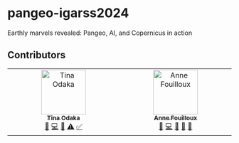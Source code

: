 # pangeo-igarss2024
Earthly marvels revealed: Pangeo, AI, and Copernicus in action

## Contributors

<!-- ALL-CONTRIBUTORS-LIST:START - Do not remove or modify this section -->
<!-- prettier-ignore-start -->
<!-- markdownlint-disable -->
<table>
  <tbody>
    <tr>
      <td align="center" valign="top" width="14.28%"><a href="https://github.com/tinaok"><img src="https://avatars.githubusercontent.com/u/46813815?v=4?s=100" width="100px;" alt="Tina Odaka"/><br /><sub><b>Tina Odaka</b></sub></a><br /><a href="#design-tinaok" title="Design">🎨</a> <a href="#code-tinaok" title="Code">💻</a> <a href="#review-tinaok" title="Reviewed Pull Requests">👀</a> <a href="#test-tinaok" title="Tests">⚠️</a> <a href="#tutorial-tinaok" title="Tutorials">✅</a></td>
      <td align="center" valign="top" width="14.28%"><a href="http://annefou.github.io"><img src="https://avatars.githubusercontent.com/u/8168508?v=4?s=100" width="100px;" alt="Anne Fouilloux"/><br /><sub><b>Anne Fouilloux</b></sub></a><br /><a href="#design-annefou" title="Design">🎨</a> <a href="#code-annefou" title="Code">💻</a> <a href="#review-annefou" title="Reviewed Pull Requests">👀</a> <a href="#projectManagement-annefou" title="Project Management">📆</a> <a href="#maintenance-annefou" title="Maintenance">🚧</a></td>
    </tr>
  </tbody>
</table>

<!-- markdownlint-restore -->
<!-- prettier-ignore-end -->

<!-- ALL-CONTRIBUTORS-LIST:END -->
